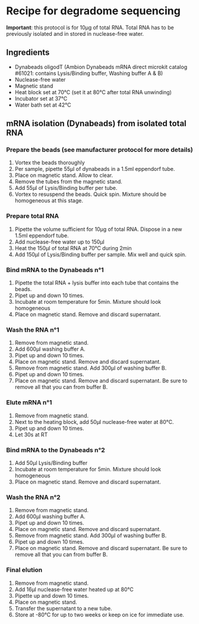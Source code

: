 # Recipe for degradome sequencing
__Important__: this protocol is for 10µg of total RNA.
Total RNA has to be previously isolated and in stored in nuclease-free water. 

## Ingredients
*  Dynabeads oligodT (Ambion Dynabeads mRNA direct microkit catalog #61021: contains Lysis/Binding buffer, Washing buffer A & B)
*  Nuclease-free water
*  Magnetic stand
*  Heat block set at 70°C (set it at 80°C after total RNA unwinding)
*  Incubator set at 37°C
*  Water bath set at 42°C

## mRNA isolation (Dynabeads) from isolated total RNA

### Prepare the beads (see manufacturer protocol for more details)
1.  Vortex the beads thoroughly
2.  Per sample, pipette 55µl of dynabeads in a 1.5ml eppendorf tube. 
3.  Place on magnetic stand. Allow to clear.
4.  Remove the tubes from the magnetic stand.
5.  Add 55µl of Lysis/Binding buffer per tube.
6.  Vortex to resuspend the beads. Quick spin.
Mixture should be homogeneous at this stage.

### Prepare total RNA
1.  Pipette the volume sufficient for 10µg of total RNA. Dispose in a new 1.5ml eppendorf tube.
2.  Add nuclease-free water up to 150µl
3.  Heat the 150µl of total RNA at 70°C during 2min 
4.  Add 150µl of Lysis/Binding buffer per sample. Mix well and quick spin.

### Bind mRNA to the Dynabeads n°1
1.  Pipette the total RNA + lysis buffer into each tube that contains the beads. 
2.  Pipet up and down 10 times.
3. Incubate at room temperature for 5min. Mixture should look homogeneous
4. Place on magnetic stand. Remove and discard supernatant.

### Wash the RNA n°1
1.  Remove from magnetic stand. 
2.  Add 600µl washing buffer A.
3.  Pipet up and down 10 times.
4.  Place on magnetic stand. Remove and discard supernatant.
5.  Remove from magnetic stand. Add 300µl of washing buffer B.
6.  Pipet up and down 10 times.
7.  Place on magnetic stand. Remove and discard supernatant. Be sure to remove all that you can from buffer B.

### Elute mRNA n°1
1.  Remove from magnetic stand. 
2.  Next to the heating block, add 50µl nuclease-free water at 80°C.
3.  Pipet up and down 10 times.
4. Let 30s at RT

### Bind mRNA to the Dynabeads n°2
1. Add 50µl Lysis/Binding buffer
2. Incubate at room temperature for 5min. Mixture should look homogeneous
3. Place on magnetic stand. Remove and discard supernatant.

### Wash the RNA n°2
1.  Remove from magnetic stand. 
2.  Add 600µl washing buffer A.
3.  Pipet up and down 10 times.
4.  Place on magnetic stand. Remove and discard supernatant.
5.  Remove from magnetic stand. Add 300µl of washing buffer B.
6.  Pipet up and down 10 times.
7.  Place on magnetic stand. Remove and discard supernatant. Be sure to remove all that you can from buffer B.

### Final elution
1.  Remove from magnetic stand.
2.  Add 16µl nuclease-free water heated up at 80°C
3.  Pipette up and down 10 times.
4.  Place on magnetic stand. 
5.  Transfer the supernatant to a new tube.
6.  Store at -80°C for up to two weeks or keep on ice for immediate use. 
